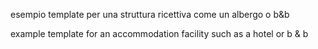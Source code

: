 esempio template per una struttura ricettiva come un albergo o b&b

example template for an accommodation facility such as a hotel or b & b
